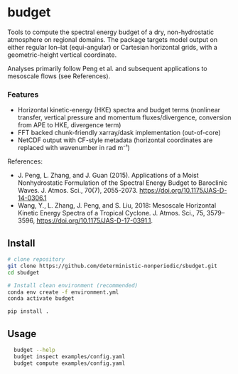 # budget

Tools to compute the spectral energy budget of a dry, non-hydrostatic atmosphere on regional domains.
The package targets model output on either regular lon–lat (equi-angular) or Cartesian horizontal grids, with a geometric-height vertical coordinate.

Analyses primarily follow Peng et al. and subsequent applications to mesoscale flows (see References).

### Features

- Horizontal kinetic-energy (HKE) spectra and budget terms (nonlinear transfer, vertical pressure 
  and momentum fluxes/divergence, conversion from APE to HKE, divergence term)
- FFT backed chunk-friendly xarray/dask implementation (out-of-core)
- NetCDF output with CF-style metadata (horizontal coordinates are replaced with wavenumber in rad m⁻¹)

References:
- J. Peng, L. Zhang, and J. Guan (2015). Applications of a Moist Nonhydrostatic Formulation of the
  Spectral Energy Budget to Baroclinic Waves. J. Atmos. Sci., 70(7), 2055-2073.
  https://doi.org/10.1175/JAS-D-14-0306.1
- Wang, Y., L. Zhang, J. Peng, and S. Liu, 2018: Mesoscale Horizontal Kinetic Energy Spectra of a Tropical Cyclone.
  J. Atmos. Sci., 75, 3579–3596, https://doi.org/10.1175/JAS-D-17-0391.1.

## Install
```bash
# clone repository
git clone https://github.com/deterministic-nonperiodic/sbudget.git
cd sbudget

# Install clean environment (recommended)
conda env create -f environment.yml
conda activate budget

pip install .
```

## Usage
```bash
  budget --help
  budget inspect examples/config.yaml
  budget compute examples/config.yaml
```